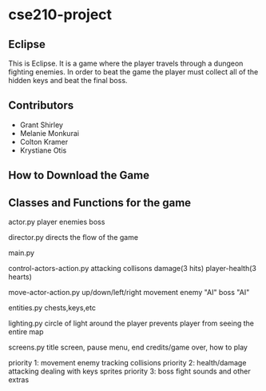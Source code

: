 # cse210-project
## Eclipse
This is Eclipse. It is a game where the player travels through a dungeon fighting enemies. 
In order to beat the game the player must collect all of the hidden keys and beat the final boss.

## Contributors
* Grant Shirley
* Melanie Monkurai
* Colton Kramer
* Krystiane Otis

## How to Download the Game


## Classes and Functions for the game
actor.py
	player
	enemies
	boss

director.py
	directs the flow of the game

main.py


control-actors-action.py
	attacking
	collisons
	damage(3 hits)
	player-health(3 hearts)

move-actor-action.py
	up/down/left/right movement
	enemy "AI"
	boss "AI"

entities.py
	chests,keys,etc

lighting.py
	circle of light around the player
	prevents player from seeing the entire map

screens.py
	title screen, pause menu, end credits/game over, how to play

	
priority 1:
	movement
	enemy tracking
	collisions
priority 2:
	health/damage
	attacking
	dealing with keys
	sprites
priority 3:
	boss fight
	sounds
	and other extras
	
